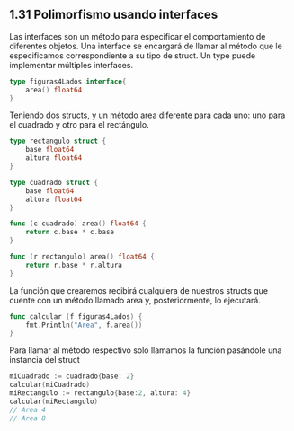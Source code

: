 ## 1.31 Polimorfismo usando interfaces

Las interfaces son un método para especificar el comportamiento de
diferentes objetos. Una interface se encargará de llamar al método que
le especificamos correspondiente a su tipo de struct. Un type puede
implementar múltiples interfaces.

``` go
type figuras4Lados interface{
    area() float64
}
```

Teniendo dos structs, y un método area diferente para cada uno: uno para
el cuadrado y otro para el rectángulo.

``` go
type rectangulo struct {
    base float64
    altura float64
}

type cuadrado struct {
    base float64
    altura float64
}

func (c cuadrado) area() float64 {
    return c.base * c.base 
}

func (r rectangulo) area() float64 {
    return r.base * r.altura 
}
```

La función que crearemos recibirá cualquiera de nuestros structs que
cuente con un método llamado area y, posteriormente, lo ejecutará.

``` go
func calcular (f figuras4Lados) {
    fmt.Println("Area", f.area())
}
```

Para llamar al método respectivo solo llamamos la función pasándole una
instancia del struct

``` go
miCuadrado := cuadrado{base: 2}
calcular(miCuadrado)
miRectangulo := rectangulo{base:2, altura: 4}
calcular(miRectangulo)
// Area 4
// Area 8
```

